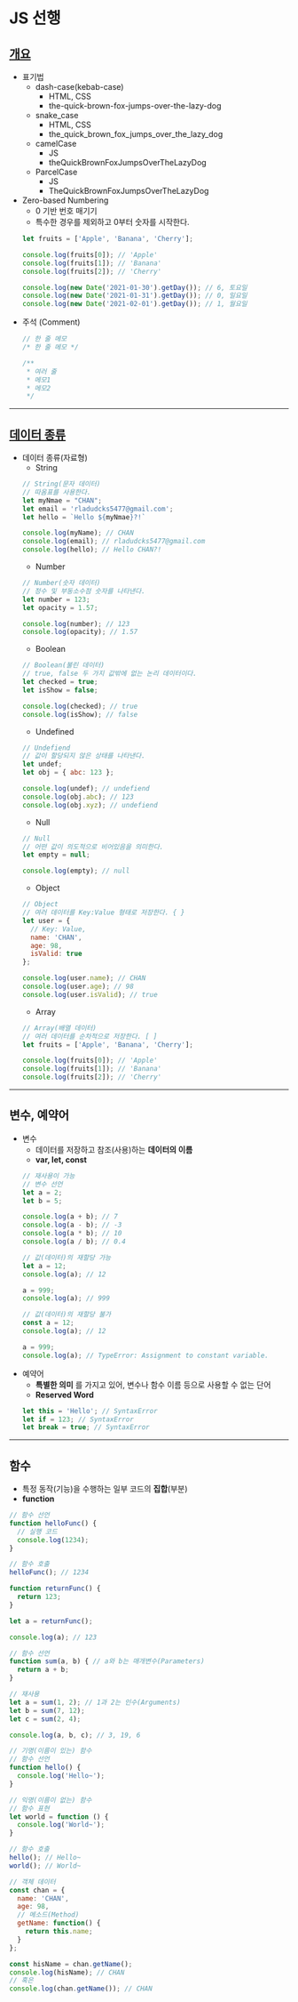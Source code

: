 # JS 선행
## <a href="https://github.com/dudcks5477/Front-end/tree/master/JS/js_antecedent/js/ex1.js">개요</a>
- 표기법
  - dash-case(kebab-case)
    - HTML, CSS
    - the-quick-brown-fox-jumps-over-the-lazy-dog
  - snake_case
    - HTML, CSS
    - the_quick_brown_fox_jumps_over_the_lazy_dog
  - camelCase
    - JS
    - theQuickBrownFoxJumpsOverTheLazyDog
  - ParcelCase
    - JS
    - TheQuickBrownFoxJumpsOverTheLazyDog
- Zero-based Numbering
  - 0 기반 번호 매기기
  - 특수한 경우를 제외하고 0부터 숫자를 시작한다.
  ```js
  let fruits = ['Apple', 'Banana', 'Cherry'];

  console.log(fruits[0]); // 'Apple'
  console.log(fruits[1]); // 'Banana'
  console.log(fruits[2]); // 'Cherry'

  console.log(new Date('2021-01-30').getDay()); // 6, 토요일
  console.log(new Date('2021-01-31').getDay()); // 0, 일요일
  console.log(new Date('2021-02-01').getDay()); // 1, 월요일
  ```
- 주석 (Comment)
  ```js
  // 한 줄 메모
  /* 한 줄 메모 */

  /**
   * 여러 줄
   * 메모1
   * 메모2
   */
  ```
----

## <a href="https://github.com/dudcks5477/Front-end/tree/master/JS/js_antecedent/js/ex2.js">데이터 종류</a>
- 데이터 종류(자료형)
  - String
  ```js
  // String(문자 데이터)
  // 따옴표를 사용한다.
  let myNmae = "CHAN";
  let email = 'rladudcks5477@gmail.com';
  let hello = `Hello ${myNmae}?!`

  console.log(myName); // CHAN
  console.log(email); // rladudcks5477@gmail.com
  console.log(hello); // Hello CHAN?!
  ```
  - Number
  ```js
  // Number(숫자 데이터)
  // 정수 및 부동소수점 숫자를 나타낸다.
  let number = 123;
  let opacity = 1.57;

  console.log(number); // 123
  console.log(opacity); // 1.57
  ```
  - Boolean
  ```js
  // Boolean(불린 데이터)
  // true, false 두 가지 값밖에 없는 논리 데이터이다.
  let checked = true;
  let isShow = false;

  console.log(checked); // true
  console.log(isShow); // false
  ```
  - Undefined
  ```js
  // Undefiend
  // 값이 할당되지 않은 상태를 나타낸다.
  let undef;
  let obj = { abc: 123 };

  console.log(undef); // undefiend
  console.log(obj.abc); // 123
  console.log(obj.xyz); // undefiend
  ```
  - Null
  ```js
  // Null
  // 어떤 값이 의도적으로 비어있음을 의미한다.
  let empty = null;

  console.log(empty); // null
  ```
  - Object
  ```js
  // Object
  // 여러 데이터를 Key:Value 형태로 저장한다. { }
  let user = {
    // Key: Value,
    name: 'CHAN',
    age: 98,
    isValid: true
  };

  console.log(user.name); // CHAN
  console.log(user.age); // 98
  console.log(user.isValid); // true
  ```
  - Array
  ```js
  // Array(배열 데이터)
  // 여러 데이터를 순차적으로 저장한다. [ ]
  let fruits = ['Apple', 'Banana', 'Cherry'];

  console.log(fruits[0]); // 'Apple'
  console.log(fruits[1]); // 'Banana'
  console.log(fruits[2]); // 'Cherry'
  ```
----

## 변수, 예약어
- 변수
  - 데이터를 저장하고 참조(사용)하는 **데이터의 이름**
  - **var, let, const**
  ```js
  // 재사용이 가능
  // 변수 선언
  let a = 2;
  let b = 5;

  console.log(a + b); // 7
  console.log(a - b); // -3
  console.log(a * b); // 10
  console.log(a / b); // 0.4

  // 값(데이터)의 재할당 가능
  let a = 12;
  console.log(a); // 12

  a = 999;
  console.log(a); // 999

  // 값(데이터)의 재할당 불가
  const a = 12;
  console.log(a); // 12

  a = 999;
  console.log(a); // TypeError: Assignment to constant variable.
  ```
- 예약어
  - **특별한 의미** 를 가지고 있어, 변수나 함수 이름 등으로 사용할 수 없는 단어
  - **Reserved Word**
  ```js
  let this = 'Hello'; // SyntaxError
  let if = 123; // SyntaxError
  let break = true; // SyntaxError
  ```
----

## 함수
- 특정 동작(기능)을 수행하는 일부 코드의 **집합**(부분)
- **function**
```js
// 함수 선언
function helloFunc() {
  // 실행 코드
  console.log(1234);
}

// 함수 호출
helloFunc(); // 1234
```
```js
function returnFunc() {
  return 123;
}

let a = returnFunc();

console.log(a); // 123
```
```js
// 함수 선언
function sum(a, b) { // a와 b는 매개변수(Parameters)
  return a + b;
}

// 재사용
let a = sum(1, 2); // 1과 2는 인수(Arguments)
let b = sum(7, 12);
let c = sum(2, 4);

console.log(a, b, c); // 3, 19, 6
```
```js
// 기명(이름이 있는) 함수
// 함수 선언
function hello() {
  console.log('Hello~');
}

// 익명(이름이 없는) 함수
// 함수 표현
let world = function () {
  console.log('World~');
}

// 함수 호출
hello(); // Hello~
world(); // World~
```
```js
// 객체 데이터
const chan = {
  name: 'CHAN',
  age: 98,
  // 메소드(Method)
  getName: function() {
    return this.name;
  }
};

const hisName = chan.getName();
console.log(hisName); // CHAN
// 혹은
console.log(chan.getName()); // CHAN
```